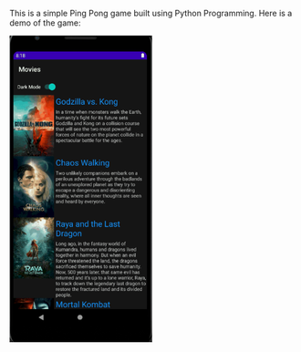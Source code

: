 This is a simple Ping Pong game built using Python Programming. 
Here is a demo of the game:

<img src="https://github.com/abrarr18/MoviesDatabase4/blob/master/portraitmode.gif" width=250><br>
